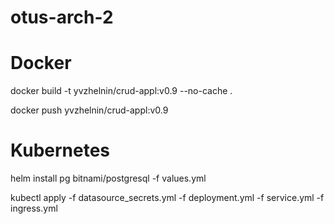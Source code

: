 # otus-arch-2

# Docker
<p>docker build -t yvzhelnin/crud-appl:v0.9 --no-cache .</p>
<p>docker push yvzhelnin/crud-appl:v0.9</p>

# Kubernetes
<p>helm install pg bitnami/postgresql -f values.yml</p>
<p>kubectl apply -f datasource_secrets.yml -f deployment.yml -f service.yml -f ingress.yml</p>
